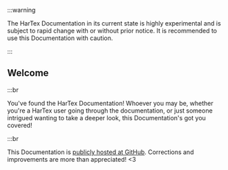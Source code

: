 :::warning

The HarTex Documentation in its current state is highly
experimental and is subject to rapid change with or without prior
notice. It is recommended to use this Documentation with caution.

:::

## Welcome

:::br

You've found the HarTex Documentation! Whoever you may be,
whether you're a HarTex user going through the documentation,
or just someone intrigued wanting to take a deeper look, this
Documentation's got you covered!

:::br

This Documentation is [publicly hosted at GitHub](https://github.com/TeamHarTex/HarTex).  Corrections and improvements are more than appreciated! <3
